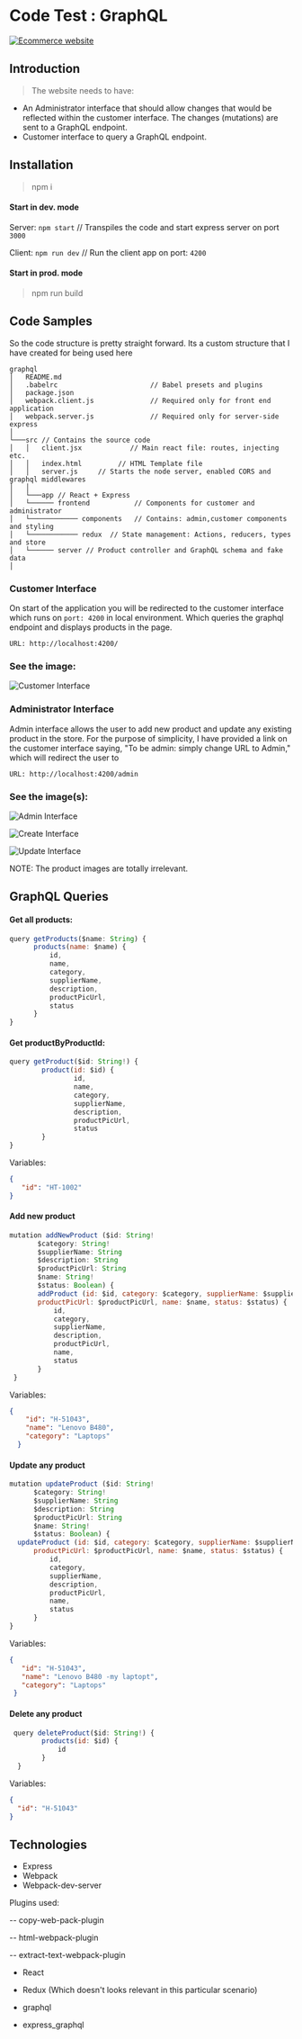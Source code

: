 # Code Test : GraphQL
[![Ecommerce website](https://static.makeuseof.com/wp-content/uploads/2015/12/youtube-player-670x335.jpg)](https://www.youtube.com/watch?v=Uyc5xlJ0uF4)


## Introduction

>The website needs to have:

- An Administrator interface that should allow changes that would be reflected within the customer interface. The changes (mutations) are sent to a GraphQL endpoint.
- Customer interface to query a GraphQL endpoint.

## Installation

> npm i


#### Start in dev. mode

>
Server: `npm start` // Transpiles the code and start express server on port `3000`

Client: `npm run dev` // Run the client app on port: `4200`


#### Start in prod. mode

> npm run build



## Code Samples

So the code structure is pretty straight forward. Its a custom structure that I have created for being used here

>
```
graphql
│   README.md
│   .babelrc                       // Babel presets and plugins
│   package.json
│   webpack.client.js              // Required only for front end application
│   webpack.server.js              // Required only for server-side express
│
└───src // Contains the source code
│   │   client.jsx            // Main react file: routes, injecting etc.
│   │   index.html         // HTML Template file
│   │   server.js     // Starts the node server, enabled CORS and graphql middlewares
│   │
│   └───app // React + Express
│   └────── frontend           // Components for customer and administrator
│   └──────────── components   // Contains: admin,customer components and styling
│   └──────────── redux  // State management: Actions, reducers, types and store
│   └────── server // Product controller and GraphQL schema and fake data
│
```

### Customer Interface

On start of the application you will be redirected to the customer interface which runs on `port: 4200` in local environment. Which queries the graphql endpoint and displays products in the page.

 `URL: http://localhost:4200/`


### See the image:

![Customer Interface](https://preview.ibb.co/fQ5Re9/customer_Interface.png)

### Administrator Interface

Admin interface allows the user to add new product and update any existing product in the store. For the purpose of simplicity, I have provided a link on the customer interface saying, "To be admin: simply change URL to Admin," which will redirect the user to

`URL: http://localhost:4200/admin`

### See the image(s):

![Admin Interface](https://preview.ibb.co/dimcmp/admin_Interface_Home.png)

![Create Interface](https://preview.ibb.co/mSFdRp/admin_Interface_Home.png)

![Update Interface](https://preview.ibb.co/ezGwCU/admin_Interface_Home.png)

NOTE: The product images are totally irrelevant.


## GraphQL Queries

#### Get all products:

```javascript
query getProducts($name: String) {
      products(name: $name) {
          id,
          name,
          category,
          supplierName,
          description,
          productPicUrl,
          status
      }
}
```
  

#### Get productByProductId:

```javascript
query getProduct($id: String!) {
        product(id: $id) {
                id,
                name,
                category,
                supplierName,
                description,
                productPicUrl,
                status
        }
}
```
 Variables:

```json
{
   "id": "HT-1002"
}
````

 #### Add new product
 
```javascript
mutation addNewProduct ($id: String!
       $category: String!
       $supplierName: String
       $description: String
       $productPicUrl: String
       $name: String!
       $status: Boolean) {
       addProduct (id: $id, category: $category, supplierName: $supplierName, description: $description,
       productPicUrl: $productPicUrl, name: $name, status: $status) {
           id,
           category,
           supplierName,
           description,
           productPicUrl,
           name,
           status
       }
 }
````

 Variables:

 ```json
 {
     "id": "H-51043",
     "name": "Lenovo B480",
     "category": "Laptops"
   }
````

 #### Update any product

 ```javascript
 mutation updateProduct ($id: String!
       $category: String!       
       $supplierName: String       
       $description: String       
       $productPicUrl: String       
       $name: String!       
       $status: Boolean) {       
   updateProduct (id: $id, category: $category, supplierName: $supplierName, description: $description,
       productPicUrl: $productPicUrl, name: $name, status: $status) {
           id,
           category,           
           supplierName,           
           description,           
           productPicUrl,           
           name,           
           status           
       }       
 }
````

Variables:

```json
{
   "id": "H-51043",   
   "name": "Lenovo B480 -my laptopt",   
   "category": "Laptops"   
 }
```
 #### Delete any product
```javascript
 query deleteProduct($id: String!) {
        products(id: $id) {       
            id            
        }        
  }
  ````

Variables:
```json
{
  "id": "H-51043"    
}
```

## Technologies

- Express
- Webpack
- Webpack-dev-server

Plugins used:

-- copy-web-pack-plugin

-- html-webpack-plugin

-- extract-text-webpack-plugin

- React

- Redux (Which doesn't looks relevant in this particular scenario)

- graphql

- express_graphql
